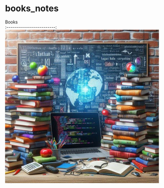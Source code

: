 # books_notes


Books             
:-------------------------:
![books](https://raw.githubusercontent.com/diveshthapa/books_notes/main/booksnotes.jpg)
